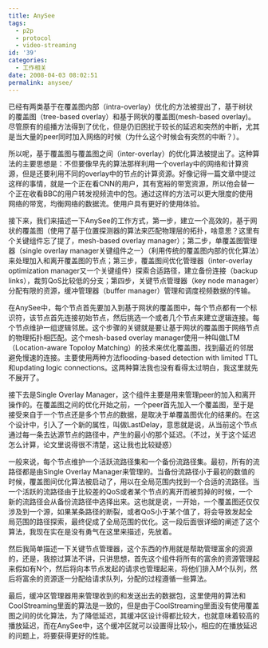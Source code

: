 ```yaml
---
title: AnySee
tags:
  - p2p
  - protocol
  - video-streaming
id: '39'
categories:
  - 工作相关
date: 2008-04-03 08:02:51
permalink: anysee/
---
```



<!-- more -->
已经有两类基于在覆盖图内部（intra-overlay）优化的方法被提出了，基于树状的覆盖图（tree-based overlay）和基于网状的覆盖图(mesh-based overlay)。尽管原有的组播方法得到了优化，但是仍旧困扰于较长的延迟和突然的中断，尤其是当大量的peer同时加入网络的时候（为什么这个时候会有突然的中断？）。

所以呢，基于覆盖图与覆盖图之间（inter-overlay）的优化算法被提出了。这种算法的主要思想是：不但要像早先的算法那样利用一个overlay中的网络和计算资源，但是还要利用不同的overlay中的节点的计算资源。好像记得一篇文章中提过这样的事情，就是一个正在看CNN的用户，其有宽裕的带宽资源，所以他会替一个正在收看BBC的用户转发视频流中的包。通过这样的方法可以更大限度的使用网络的带宽，均衡网络的数据流。使用户具有更好的使用体验。

接下来，我们来描述一下AnySee的工作方式，第一步，建立一个高效的，基于网状的覆盖图（使用了基于位置探测器的算法来匹配物理层的拓扑，啥意思？这里有个关键组件忘了提了，mesh-based overlay manager）；第二步，单覆盖图管理器（single overlay manager关键组件之一）（利用传统的覆盖图内部的优化算法）来处理加入和离开覆盖图的节点；第三步，覆盖图间优化管理器（inter-overlay optimization manager又一个关键组件）探索合适路径，建立备份连接（backup links），裁剪QoS比较低的分支；第四步，关键节点管理器（key node manager）分配有限的资源，缓冲管理器（buffer manager）管理和调度视频数据的传输。

在AnySee中，每个节点首先要加入到基于网状的覆盖图中，每个节点都有一个标识符，该节点首先连接初始节点，然后挑选一个或者几个节点来建立逻辑连接。每个节点维护一组逻辑邻居。这个步骤的关键就是要让基于网状的覆盖图于网络节点的物理拓扑相匹配。这个mesh-based overlay manager使用一种叫做LTM（Location-aware Topoloy Matching）的技术来优化覆盖图，找到最近的邻居避免慢速的连接。主要使用两种方法flooding-based detection with limited TTL和updating logic connections。这两种算法我也没有看得太过明白，我这里就先不展开了。

接下去是Single Overlay Manager，这个组件主要是用来管理peer的加入和离开操作的。在覆盖图之间的优化开始之前，一个peer首先加入一个覆盖图，至于是接受来自于一个节点还是多个节点的数据，是取决于单覆盖图优化的结果的。在这个设计中，引入了一个新的属性，叫做LastDelay，意思就是说，从当前这个节点通过每一条去达源节点的路径中，产生的最小的那个延迟。（不过，关于这个延迟怎么计算，论文里说得很不清楚，这让我也比较疑惑）

一般来说，每个节点维护一个活跃流路径集和一个备份流路径集。最初，所有的流路径都是由Single Overlay Manager来管理的。当备份流路径小于最初的数值的时候，覆盖图间优化算法被启动了，用以在全局范围内找到一个合适的流路径。当一个活跃的流路径由于比较差的QoS或者某个节点的离开而被剪掉的时候，一个新的流路径会从备份流路径中选择出来。这也就是说，一开始，一个覆盖图还仅仅涉及到一个源，如果某条路径的断裂，或者QoS小于某个值了，将会导致发起全局范围的路径探索，最终促成了全局范围的优化。这一段后面很详细的阐述了这个算法，我现在实在是没有勇气在这里来描述，先放着。

然后我简单描述一下关键节点管理器，这个东西的作用就是帮助管理富余的资源的，还是，我掠过算法不讲，只讲思想，首先这个组件将所有的富余的资源管理起来假如有N个，然后将向本节点发起的请求也管理起来，将他们排入M个队列，然后将富余的资源逐一分配给请求队列，分配的过程遵循一些算法。

最后，缓冲区管理器用来管理收到的和发送出去的数据包，这里使用的算法和CoolStreaming里面的算法是一致的，但是由于CoolStreaming里面没有使用覆盖图之间的优化算法，为了降低延迟，其缓冲区设计得都比较大，也就意味着较高的播放延迟，而在AnySee中，这个缓冲区就可以设置得比较小，相应的在播放延迟的问题上，将要获得更好的性能。